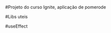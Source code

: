 #Projeto do curso Ignite, aplicação de pomerode

#Libs uteis

<!-- npm i react-router-dom
npm i phosphor-react
npm i react-hook-form
npm i zod
npm i @hookform/resolvers -->

#useEffect

<!-- Evitar usar o useEffect para atualizar o estado, evitando assim
    renderizacoes desnecessarias
 -->
